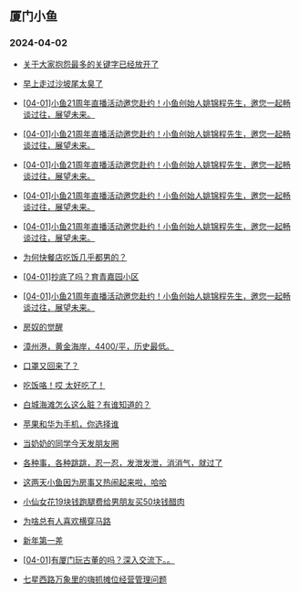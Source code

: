 ## 厦门小鱼 
### 2024-04-02

+ [关于大家抱怨最多的关键字已经放开了](http://bbs.xmfish.com/read-htm-tid-18169016.html)

+ [早上走过沙坡尾太臭了](http://bbs.xmfish.com/read-htm-tid-18169047.html)

+ [[04-01]小鱼21周年直播活动邀您赴约！小鱼创始人姚锦程先生，邀您一起畅谈过往，展望未来。](http://bbs.xmfish.com/read-htm-tid-18169418.html)

+ [[04-01]小鱼21周年直播活动邀您赴约！小鱼创始人姚锦程先生，邀您一起畅谈过往，展望未来。](http://bbs.xmfish.com/read-htm-tid-18169404.html)

+ [[04-01]小鱼21周年直播活动邀您赴约！小鱼创始人姚锦程先生，邀您一起畅谈过往，展望未来。](http://bbs.xmfish.com/read-htm-tid-18169421.html)

+ [[04-01]小鱼21周年直播活动邀您赴约！小鱼创始人姚锦程先生，邀您一起畅谈过往，展望未来。](http://bbs.xmfish.com/read-htm-tid-18169439.html)

+ [[04-01]小鱼21周年直播活动邀您赴约！小鱼创始人姚锦程先生，邀您一起畅谈过往，展望未来。](http://bbs.xmfish.com/read-htm-tid-18169415.html)

+ [为何快餐店吃饭几乎都男的？](http://bbs.xmfish.com/read-htm-tid-18169219.html)

+ [[04-01]抄底了吗？育青嘉园小区](http://bbs.xmfish.com/read-htm-tid-18169192.html)

+ [[04-01]小鱼21周年直播活动邀您赴约！小鱼创始人姚锦程先生，邀您一起畅谈过往，展望未来。](http://bbs.xmfish.com/read-htm-tid-18169435.html)

+ [房奴的觉醒](http://bbs.xmfish.com/read-htm-tid-18169258.html)

+ [漳州港，黄金海岸，4400/平，历史最低。](http://bbs.xmfish.com/read-htm-tid-18169535.html)

+ [口罩又回来了？](http://bbs.xmfish.com/read-htm-tid-18169579.html)

+ [吃饭咯！哎 太好吃了！](http://bbs.xmfish.com/read-htm-tid-18169458.html)

+ [白城海滩怎么这么脏？有谁知道的？](http://bbs.xmfish.com/read-htm-tid-18169506.html)

+ [苹果和华为手机，你选择谁](http://bbs.xmfish.com/read-htm-tid-18169558.html)

+ [当奶奶的同学今天发朋友圈](http://bbs.xmfish.com/read-htm-tid-18169772.html)

+ [各种事，各种跳跳，忍一忍，发泄发泄，消消气，就过了](http://bbs.xmfish.com/read-htm-tid-18169595.html)

+ [这两天小鱼因为房事又热闹起来啦，哈哈](http://bbs.xmfish.com/read-htm-tid-18169470.html)

+ [小仙女花19块钱跑腿费给男朋友买50块钱醋肉](http://bbs.xmfish.com/read-htm-tid-18169536.html)

+ [为啥总有人喜欢横穿马路](http://bbs.xmfish.com/read-htm-tid-18169459.html)

+ [新年第一差](http://bbs.xmfish.com/read-htm-tid-18169545.html)

+ [[04-01]有厦门玩古董的吗？深入交流下。。](http://bbs.xmfish.com/read-htm-tid-18169524.html)

+ [七星西路万象里的嗨抓摊位经营管理问题](http://bbs.xmfish.com/read-htm-tid-18169503.html)

